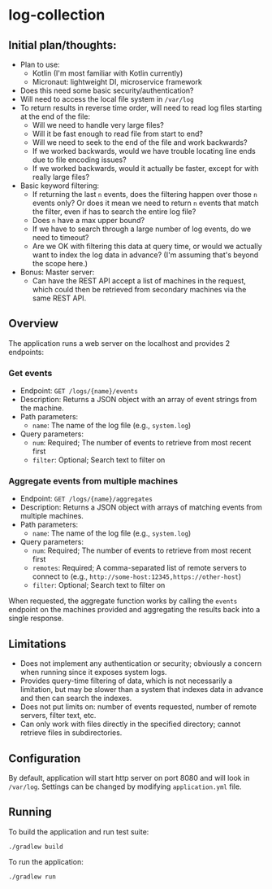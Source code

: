 # log-collection

## Initial plan/thoughts:

- Plan to use:
    - Kotlin (I'm most familiar with Kotlin currently)
    - Micronaut: lightweight DI, microservice framework
- Does this need some basic security/authentication?
- Will need to access the local file system in `/var/log`
- To return results in reverse time order, will need to read log files
  starting at the end of the file:
    - Will we need to handle very large files?
    - Will it be fast enough to read file from start to end?
    - Will we need to seek to the end of the file and work backwards?
    - If we worked backwards, would we have trouble locating line ends due to file encoding issues?
    - If we worked backwards, would it actually be faster, except for with really large files?
- Basic keyword filtering:
    - If returning the last `n` events, does the filtering happen over those `n` events only? Or does it mean we need to return `n` events that match the filter, even if has to search the entire log file?
    - Does `n` have a max upper bound?
    - If we have to search through a large number of log events, do we need to timeout?
    - Are we OK with filtering this data at query time, or would we actually want to index the log data in advance? (I'm assuming that's beyond the scope here.)
- Bonus: Master server:
    - Can have the REST API accept a list of machines in the request, which could then be retrieved from secondary machines via the same REST API.

## Overview

The application runs a web server on the localhost and provides 2 endpoints:

### Get events
- Endpoint: `GET /logs/{name}/events`
- Description: Returns a JSON object with an array of event strings from the machine.
- Path parameters:
  - `name`: The name of the log file (e.g., `system.log`)
- Query parameters:
  - `num`: Required; The number of events to retrieve from most recent first
  - `filter`: Optional; Search text to filter on

### Aggregate events from multiple machines
- Endpoint: `GET /logs/{name}/aggregates`
- Description: Returns a JSON object with arrays of matching events from multiple machines.
- Path parameters:
  - `name`: The name of the log file (e.g., `system.log`)
- Query parameters:
  - `num`: Required; The number of events to retrieve from most recent first
  - `remotes`: Required; A comma-separated list of remote servers to connect to (e.g., `http://some-host:12345,https://other-host`)
  - `filter`: Optional; Search text to filter on

When requested, the aggregate function works by calling the `events` endpoint on the machines provided and aggregating
the results back into a single response.

## Limitations

- Does not implement any authentication or security; obviously a concern when running since it exposes system logs.
- Provides query-time filtering of data, which is not necessarily a limitation, but may be slower than a system that indexes data in advance and then can search the indexes.
- Does not put limits on: number of events requested, number of remote servers, filter text, etc.
- Can only work with files directly in the specified directory; cannot retrieve files in subdirectories.

## Configuration

By default, application will start http server on port 8080 and will look in `/var/log`.
Settings can be changed by modifying `application.yml` file.

## Running

To build the application and run test suite:
```
./gradlew build
```

To run the application:
```
./gradlew run
```
